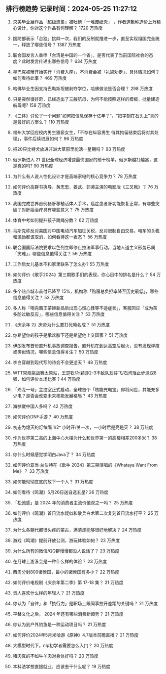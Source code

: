 
## 排行榜趋势 记录时间：2024-05-25 11:27:12
  
  1. 央美毕业展作品「超级蜂巢」被吐槽「一堆废纸壳」 ，作者道歉称造价上万精心设计，你对这个作品有何理解？ 1720 万热度
    
  2. 国防部表示「台独」挑衅一次，我们的反制就推进一步，直至实现祖国完全统一，释放了哪些信号？ 1387 万热度
    
  3. 联合国发言人重申「台湾是中国的一个省」，是否代表了当前国际社会的态度？此时发言传递出哪些信号？ 634 万热度
    
  4. 星巴克被曝开始实行「消费入座」，不消费会被「礼貌劝走」，具体情况如何？如何看待此事？ 469 万热度
    
  5. 哈佛毕业生因支持巴勒斯坦被剥夺学位，哈佛做法是否合理？ 298 万热度
    
  6. 只是突然很好奇，已经造出了三艘航母，为何不能按照这样的模板，批量建造航母呢? 158 万热度
    
  7. 《三体》讨论了一个问题“如何把信息保存十亿年？”，“把字刻在石头上”真的是最好的方案么？ 110 万热度
    
  8. 福州大学回应校内男生猥亵女生，「不存在纵容男生 待其拘留结束后将对其处理」，事件后续进展如何？ 96 万热度
    
  9. 把20只比特犬放进非洲大草原里能活一星期吗？ 93 万热度
    
  10. 俄罗斯进入 21 世纪全球经济增速最快国家的前十榜单，俄罗斯越打越富，这是真的吗? 90 万热度
    
  11. 为什么有人说人性化设计才是高端家电的核心竞争力？ 78 万热度
    
  12. 如何评价高群书执导，黄志忠、姜武、郭涛主演的电影版《三叉戟》？ 76 万热度
    
  13. 我国完成世界首例猪肝移植活体人手术，癌症患者肝功能恢复正常，有哪些突破？对肝癌治疗具有哪些意义？ 75 万热度
    
  14. 体育中考如何提升孩子跳绳分数？ 62 万热度
    
  15. 马斯克称反对美国对中国电动汽车加征关税，反对限制自由交易，电车的关税和激励都该取消，如何看待这一表态？ 56 万热度
    
  16. 联合国国际法院要求以色列立即停止拉法军事行动，当地人道主义形势已属「灾难」，哪些信息值得关注？ 56 万热度
    
  17. 工作后女儿基本不和家里联系了怎么办? 55 万热度
    
  18. 如何评价《歌手2024》第三期歌手们的表现，你心目中的排名是什么？ 54 万热度
    
  19. 多个热点城市首付已降至 15%，机构称「购房总负担率降至历史最低」，哪些信息值得关注？ 53 万热度
    
  20. 多人称「喝完霸王茶姬新品后出现心慌心悸等不适症状」，客服回应「或为茶多酚过敏反应」，哪些信息值得关注？ 53 万热度
    
  21. 《庆余年 2》庆帝为什么要打死赖名成？ 51 万热度
    
  22. 你希望你的孩子是承欢膝下还是希望他上交国家？ 51 万热度
    
  23. 伊朗发布首份直升机事故调查报告，直升机在到达高空后起火，没有发现弹痕或类似情况，哪些信息值得关注？ 50 万热度
    
  24. 李白穿越到现代写的诗会不会更逆天？ 48 万热度
    
  25. WTT常规挑战赛太原站，王楚钦/孙颖莎2-3不敌队友薛飞/石洵瑶止步混双8强，如何评价本场比赛 ? 44 万热度
    
  26. 「玲龙一号」主控室正式启动，全球首个「核能充电宝」即将问世，其能充多少电？是否会改变未来核能发展格局？ 43 万热度
    
  27. 海参崴中国人多吗？ 42 万热度
    
  28. 如何评价DNF手游？ 40 万热度
    
  29. 初态为熄灭的灯每隔 1/2ⁿ 小时开/关一次，一小时后是亮是灭？ 38 万热度
    
  30. 作为世界第二高的上海中心大楼为什么和世界第一的高楼相差200多米？ 38 万热度
    
  31. 你什么时候感觉学明白Java了？ 34 万热度
    
  32. 如何评价亚当·兰伯特在《歌手 2024》第三期演唱的《Whataya Want From Me》？ 33 万热度
    
  33. 如何能彻彻底底的放下一个人？ 31 万热度
    
  34. 如何看待《鸣潮》5月26日送自选五星? 26 万热度
    
  35. 「松弛感」是 2024 年的消费者主流价值观之一吗？ 25 万热度
    
  36. 如何评价《鸣潮》首日流水疑似和散兵白术第二次复刻首日流水打平？ 25 万热度
    
  37. 为什么各朝代都很头疼的蒙古，满清却能够很好地解决？ 24 万热度
    
  38. 游戏《鸣潮》提前开放公测，游玩体验如何？ 23 万热度
    
  39. 为什么所有的微信/QQ群慢慢都没人说话了？ 23 万热度
    
  40. 在月球上游泳会是一种什么样的体验？ 23 万热度
    
  41. 西周分封800诸侯国，最小的诸侯国有多小？ 22 万热度
    
  42. 如何评价电视剧《庆余年第二季》第 17-18 集？ 21 万热度
    
  43. 贵人喜欢什么样的年轻人？ 21 万热度
    
  44. 你认为「自律」和「执行力」是职场上跟同事拉开差距的关键吗？ 21 万热度
    
  45. 平替文化之后， 2024 年还有哪些消费新趋势？ 21 万热度
    
  46. 你认为到户外钓鱼是一种运动项目吗？ 21 万热度
    
  47. 如何评价2024年5月米哈游《原神》4.7版本前瞻直播？ 21 万热度
    
  48. 大模型时代下，nlp初学者需要怎么入门？ 20 万热度
    
  49. 猪肉真的不如牛羊肉对身体好吗？ 20 万热度
    
  50. 本科法学想直接就业，应该去干什么呢？ 19 万热度
    